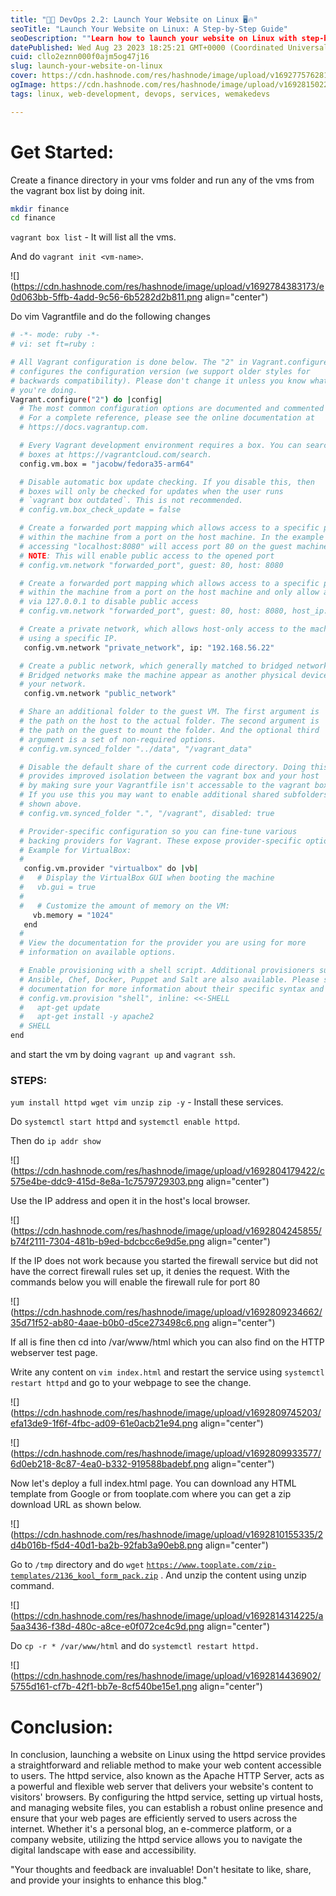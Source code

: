 ```yaml
---
title: "🚀🌐 DevOps 2.2: Launch Your Website on Linux 🖥️🔥"
seoTitle: "Launch Your Website on Linux: A Step-by-Step Guide"
seoDescription: ""Learn how to launch your website on Linux with step-by-step instructions. Get your website up and running efficiently on a Linux server. 🚀🖥️""
datePublished: Wed Aug 23 2023 18:25:21 GMT+0000 (Coordinated Universal Time)
cuid: cllo2eznn000f0ajm5og47j16
slug: launch-your-website-on-linux
cover: https://cdn.hashnode.com/res/hashnode/image/upload/v1692775762819/338ef169-8aa9-4f82-ab29-8df738ae7cd0.webp
ogImage: https://cdn.hashnode.com/res/hashnode/image/upload/v1692815022930/e1160c50-3a3a-4bb3-9c8c-f83a4066d508.webp
tags: linux, web-development, devops, services, wemakedevs

---
```


# Get Started:

Create a finance directory in your vms folder and run any of the vms from the vagrant box list by doing init.

```bash
mkdir finance
cd finance
```

`vagrant box list` - It will list all the vms.

And do `vagrant init <vm-name>`.

![](https://cdn.hashnode.com/res/hashnode/image/upload/v1692784383173/e0d063bb-5ffb-4add-9c56-6b5282d2b811.png align="center")

Do vim Vagrantfile and do the following changes

```bash
# -*- mode: ruby -*-
# vi: set ft=ruby :

# All Vagrant configuration is done below. The "2" in Vagrant.configure
# configures the configuration version (we support older styles for
# backwards compatibility). Please don't change it unless you know what
# you're doing.
Vagrant.configure("2") do |config|
  # The most common configuration options are documented and commented below.
  # For a complete reference, please see the online documentation at
  # https://docs.vagrantup.com.

  # Every Vagrant development environment requires a box. You can search for
  # boxes at https://vagrantcloud.com/search.
  config.vm.box = "jacobw/fedora35-arm64"

  # Disable automatic box update checking. If you disable this, then
  # boxes will only be checked for updates when the user runs
  # `vagrant box outdated`. This is not recommended.
  # config.vm.box_check_update = false

  # Create a forwarded port mapping which allows access to a specific port
  # within the machine from a port on the host machine. In the example below,
  # accessing "localhost:8080" will access port 80 on the guest machine.
  # NOTE: This will enable public access to the opened port
  # config.vm.network "forwarded_port", guest: 80, host: 8080

  # Create a forwarded port mapping which allows access to a specific port
  # within the machine from a port on the host machine and only allow access
  # via 127.0.0.1 to disable public access
  # config.vm.network "forwarded_port", guest: 80, host: 8080, host_ip: "127.0.0.1"

  # Create a private network, which allows host-only access to the machine
  # using a specific IP.
   config.vm.network "private_network", ip: "192.168.56.22"

  # Create a public network, which generally matched to bridged network.
  # Bridged networks make the machine appear as another physical device on
  # your network.
   config.vm.network "public_network"

  # Share an additional folder to the guest VM. The first argument is
  # the path on the host to the actual folder. The second argument is
  # the path on the guest to mount the folder. And the optional third
  # argument is a set of non-required options.
  # config.vm.synced_folder "../data", "/vagrant_data"

  # Disable the default share of the current code directory. Doing this
  # provides improved isolation between the vagrant box and your host
  # by making sure your Vagrantfile isn't accessable to the vagrant box.
  # If you use this you may want to enable additional shared subfolders as
  # shown above.
  # config.vm.synced_folder ".", "/vagrant", disabled: true

  # Provider-specific configuration so you can fine-tune various
  # backing providers for Vagrant. These expose provider-specific options.
  # Example for VirtualBox:
  #
   config.vm.provider "virtualbox" do |vb|
  #   # Display the VirtualBox GUI when booting the machine
  #   vb.gui = true
  #
  #   # Customize the amount of memory on the VM:
     vb.memory = "1024"
   end
  #
  # View the documentation for the provider you are using for more
  # information on available options.

  # Enable provisioning with a shell script. Additional provisioners such as
  # Ansible, Chef, Docker, Puppet and Salt are also available. Please see the
  # documentation for more information about their specific syntax and use.
  # config.vm.provision "shell", inline: <<-SHELL
  #   apt-get update
  #   apt-get install -y apache2
  # SHELL
end
```

and start the vm by doing `vagrant up` and `vagrant ssh`.

### STEPS:

`yum install httpd wget vim unzip zip -y` - Install these services.

Do `systemctl start httpd` and `systemctl enable httpd`.

Then do `ip addr show`

![](https://cdn.hashnode.com/res/hashnode/image/upload/v1692804179422/c575e4be-ddc9-415d-8e8a-1c7579729303.png align="center")

Use the IP address and open it in the host's local browser.

![](https://cdn.hashnode.com/res/hashnode/image/upload/v1692804245855/b74f2111-7304-481b-b9ed-bdcbcc6e9d5e.png align="center")

If the IP does not work because you started the firewall service but did not have the correct firewall rules set up, it denies the request. With the commands below you will enable the firewall rule for port 80

![](https://cdn.hashnode.com/res/hashnode/image/upload/v1692809234662/35d71f52-ab80-4aae-b0b0-d5ce273498c6.png align="center")

If all is fine then cd into /var/www/html which you can also find on the HTTP webserver test page.

Write any content on `vim index.html` and restart the service using `systemctl restart httpd` and go to your webpage to see the change.

![](https://cdn.hashnode.com/res/hashnode/image/upload/v1692809745203/efa13de9-1f6f-4fbc-ad09-61e0acb21e94.png align="center")

![](https://cdn.hashnode.com/res/hashnode/image/upload/v1692809933577/6d0eb218-8c87-4ea0-b332-919588badebf.png align="center")

Now let's deploy a full index.html page. You can download any HTML template from Google or from tooplate.com where you can get a zip download URL as shown below.

![](https://cdn.hashnode.com/res/hashnode/image/upload/v1692810155335/2d4b016b-f5d4-40d1-ba2b-92fab3a90eb8.png align="center")

Go to `/tmp` directory and do `wget` [`https://www.tooplate.com/zip-templates/2136_kool_form_pack.zip`](https://www.tooplate.com/zip-templates/2136_kool_form_pack.zip) . And unzip the content using unzip command.

![](https://cdn.hashnode.com/res/hashnode/image/upload/v1692814314225/a5aa3436-f38d-480c-a8ce-e0f072ce4c9d.png align="center")

Do `cp -r * /var/www/html` and do `systemctl restart httpd.`

![](https://cdn.hashnode.com/res/hashnode/image/upload/v1692814436902/5755d161-cf7b-42f1-bb7e-8cf540be15e1.png align="center")

# Conclusion:

In conclusion, launching a website on Linux using the httpd service provides a straightforward and reliable method to make your web content accessible to users. The httpd service, also known as the Apache HTTP Server, acts as a powerful and flexible web server that delivers your website's content to visitors' browsers. By configuring the httpd service, setting up virtual hosts, and managing website files, you can establish a robust online presence and ensure that your web pages are efficiently served to users across the internet. Whether it's a personal blog, an e-commerce platform, or a company website, utilizing the httpd service allows you to navigate the digital landscape with ease and accessibility.

"Your thoughts and feedback are invaluable! Don't hesitate to like, share, and provide your insights to enhance this blog."